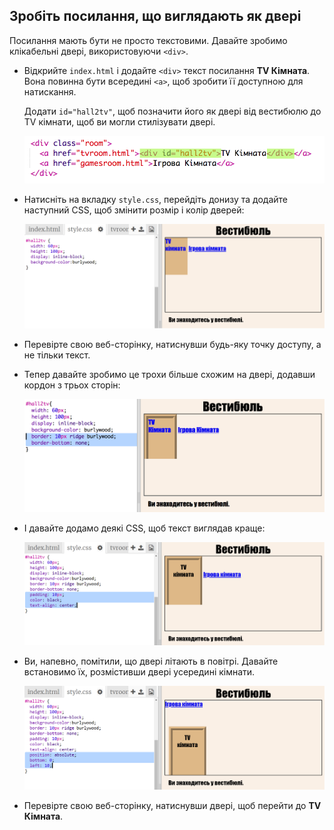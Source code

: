 ## Зробіть посилання, що виглядають як двері

Посилання мають бути не просто текстовими. Давайте зробимо клікабельні двері, використовуючи `<div>`.

+ Відкрийте `index.html` і додайте `<div>` текст посилання **TV Кімната**. Вона повинна бути всередині `<a>`, щоб зробити її доступною для натискання.
    
    Додати `id="hall2tv"`, щоб позначити його як двері від вестибюлю до TV кімнати, щоб ви могли стилізувати двері.
    
    ![скріншот](images/rooms-tvroom-div.png)

+ Натисніть на вкладку `style.css`, перейдіть донизу та додайте наступний CSS, щоб змінити розмір і колір дверей:
    
    ![скріншот](images/rooms-door-css1.png)

+ Перевірте свою веб-сторінку, натиснувши будь-яку точку доступу, а не тільки текст.

+ Тепер давайте зробимо це трохи більше схожим на двері, додавши кордон з трьох сторін:
    
    ![скріншот](images/rooms-door-css2.png)

+ І давайте додамо деякі CSS, щоб текст виглядав краще:
    
    ![скріншот](images/rooms-door-css3.png)

+ Ви, напевно, помітили, що двері літають в повітрі. Давайте встановимо їх, розмістивши двері усередині кімнати.
    
    ![скріншот](images/rooms-door-position.png)

+ Перевірте свою веб-сторінку, натиснувши двері, щоб перейти до **TV Кімната**.